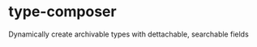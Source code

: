 type-composer
=============

Dynamically create archivable types  with dettachable, searchable fields

